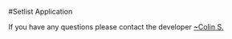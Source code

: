 #Setlist Application

If you have any questions please contact the developer 
<a href="mailto:cbstodd@gmail.com">~Colin S.</a> 